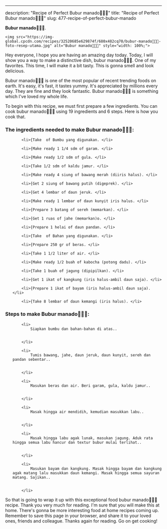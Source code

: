 ---
description: "Recipe of Perfect Bubur manado🍃🌽🍅"
title: "Recipe of Perfect Bubur manado🍃🌽🍅"
slug: 477-recipe-of-perfect-bubur-manado

<p>
	<strong>Bubur manado🍃🌽🍅</strong>. 
	
</p>
<p>
	
	<img src="https://img-global.cpcdn.com/recipes/32520685e629874f/680x482cq70/bubur-manado🍃🌽🍅-foto-resep-utama.jpg" alt="Bubur manado🍃🌽🍅" style="width: 100%;">
	
	
</p>
<p>
	Hey everyone, I hope you are having an amazing day today. Today, I will show you a way to make a distinctive dish, bubur manado🍃🌽🍅. One of my favorites. This time, I will make it a bit tasty. This is gonna smell and look delicious.
</p>
	
<p>
	
</p>
<p>
	Bubur manado🍃🌽🍅 is one of the most popular of recent trending foods on earth. It's easy, it's fast, it tastes yummy. It's appreciated by millions every day. They are fine and they look fantastic. Bubur manado🍃🌽🍅 is something which I've loved my whole life.
</p>

<p>
To begin with this recipe, we must first prepare a few ingredients. You can cook bubur manado🍃🌽🍅 using 19 ingredients and 6 steps. Here is how you cook that.
</p>

<h3>The ingredients needed to make Bubur manado🍃🌽🍅:</h3>

<ol>
	
		<li>{Take  of Bumbu yang digunakan. </li>
	
		<li>{Make ready 1 1/4 sdm of garam. </li>
	
		<li>{Make ready 1/2 sdm of gula. </li>
	
		<li>{Take 1/2 sdm of kaldu jamur. </li>
	
		<li>{Make ready 4 siung of bawang merah (diiris halus). </li>
	
		<li>{Get 2 siung of bawang putih (digeprek). </li>
	
		<li>{Get 4 lembar of daun jeruk. </li>
	
		<li>{Make ready 1 lembar of daun kunyit iris halus. </li>
	
		<li>{Prepare 3 batang of sereh (memarkan). </li>
	
		<li>{Get 1 ruas of jahe (memarkan)o. </li>
	
		<li>{Prepare 1 helai of daun pandan. </li>
	
		<li>{Take  of Bahan yang digunakan. </li>
	
		<li>{Prepare 250 gr of beras. </li>
	
		<li>{Take 1 1/2 liter of air. </li>
	
		<li>{Make ready 1/2 buah of kabocha (potong dadu). </li>
	
		<li>{Take 1 buah of jagung (dipipilkan). </li>
	
		<li>{Get 1 ikat of kangkung (iris halus-ambil daun saja). </li>
	
		<li>{Prepare 1 ikat of bayam (iris halus-ambil daun saja). </li>
	
		<li>{Take 8 lembar of daun kemangi (iris halus). </li>
	
</ol>
<p>
	
</p>

<h3>Steps to make Bubur manado🍃🌽🍅:</h3>

<ol>
	
		<li>
			Siapkan bumbu dan bahan-bahan di atas..
			
			
		</li>
	
		<li>
			Tumis bawang, jahe, daun jeruk, daun kunyit, sereh dan pandan sebentar..
			
			
		</li>
	
		<li>
			Masukan beras dan air. Beri garam, gula, kaldu jamur..
			
			
		</li>
	
		<li>
			Masak hingga air mendidih, kemudian masukkan labu..
			
			
		</li>
	
		<li>
			Masak hingga labu agak lunak, masukan jagung. Aduk rata hingga semua labu hancur dan textur bubur mulai terlihat..
			
			
		</li>
	
		<li>
			Masukan bayam dan kangkung. Masak hingga bayam dan kangkung agak matang lalu masukkan daun kemangi. Masak hingga semua sayuran matang. Sajikan..
			
			
		</li>
	
</ol>

<p>
	
</p>

<p>
	So that is going to wrap it up with this exceptional food bubur manado🍃🌽🍅 recipe. Thank you very much for reading. I'm sure that you will make this at home. There's gonna be more interesting food at home recipes coming up. Remember to save this page in your browser, and share it to your loved ones, friends and colleague. Thanks again for reading. Go on get cooking!
</p>
